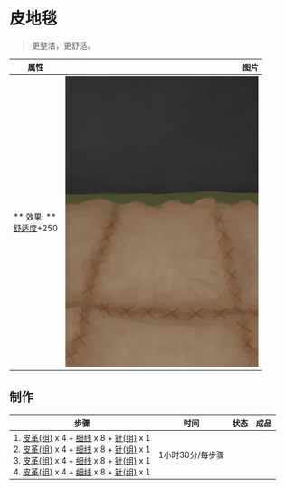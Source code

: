 # 皮地毯  
> 更整洁，更舒适。  
  
  属性  |   图片   
 ----  |  ----:   
 ** 效果: **<br>[舒适度](Comfort.md)+250  |  ![](Sprite/StitchedHideFloor.png)   
  
## 制作  
步骤  |  时间  |  状态  |  成品  
----  |  ----  |  ----  |  ----  
1. [皮革(组)](GpTag_Leather.md) x 4 + [细线](CordFiber.md) x 8 + [针(组)](GpTag_Needle.md) x 1<br>2. [皮革(组)](GpTag_Leather.md) x 4 + [细线](CordFiber.md) x 8 + [针(组)](GpTag_Needle.md) x 1<br>3. [皮革(组)](GpTag_Leather.md) x 4 + [细线](CordFiber.md) x 8 + [针(组)](GpTag_Needle.md) x 1<br>4. [皮革(组)](GpTag_Leather.md) x 4 + [细线](CordFiber.md) x 8 + [针(组)](GpTag_Needle.md) x 1  |  1小时30分/每步骤  |    |    
